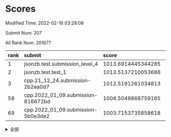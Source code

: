# Scores

Modified Time: 2022-02-16 03:28:08

Submit Num: 207

All Rank Num: 201677

| rank |               submit               |       score        |       sigma        | pk_num |
| :--- | :--------------------------------- | :----------------- | :----------------- | :----- |
| 1    | jsonzb.test.submission_level_4     | 1013.6914445344285 | 0.8274170581037068 | 3896   |
| 2    | jsonzb.test.test_1                 | 1013.5137210053686 | 0.8207360060450644 | 3894   |
| 3    | cpp.21_12_24.submission-2b2ea0d7   | 1012.5191261034813 | 0.7855758096674307 | 3897   |
| 58   | cpp.2022_01_09.submission-816672bd | 1004.5049868759165 | 0.7184536401768257 | 3900   |
| 69   | cpp.2022_01_09.submission-5b0e3de2 | 1003.7153735858618 | 0.7150572010321476 | 3900   |


<details>
<summary>全部</summary>

| rank |                 submit                 |       score        |       sigma        | pk_num |
| :--- | :------------------------------------- | :----------------- | :----------------- | :----- |
| 1    | jsonzb.test.submission_level_4         | 1013.6914445344285 | 0.8274170581037068 | 3896   |
| 2    | jsonzb.test.test_1                     | 1013.5137210053686 | 0.8207360060450644 | 3894   |
| 3    | cpp.21_12_24.submission-2b2ea0d7       | 1012.5191261034813 | 0.7855758096674307 | 3897   |
| 4    | gobigger.level_3.submission_level_3_1  | 1011.6881703631345 | 0.7643813003427211 | 3897   |
| 5    | gobigger.level_3.submission_level_3_5  | 1011.5368255480503 | 0.7784527056024102 | 3900   |
| 6    | gobigger.level_3.submission_level_3_30 | 1011.4417993420711 | 0.7859646345105272 | 3898   |
| 7    | gobigger.level_3.submission_level_3_23 | 1011.2163329272521 | 0.7759423777689224 | 3897   |
| 8    | gobigger.level_3.submission_level_3_45 | 1011.1155745911893 | 0.7826541399440143 | 3898   |
| 9    | gobigger.level_3.submission_level_3_16 | 1011.0995723451196 | 0.7709354562498537 | 3898   |
| 10   | gobigger.level_3.submission_level_3_10 | 1011.0110893312822 | 0.775210943681864  | 3899   |
| 11   | gobigger.level_3.submission_level_3_41 | 1010.9331725176177 | 0.7682753571105332 | 3892   |
| 12   | gobigger.level_3.submission_level_3_2  | 1010.8765995054458 | 0.7768521594865551 | 3900   |
| 13   | gobigger.level_3.submission_level_3_35 | 1010.8008914633516 | 0.7641641392502962 | 3897   |
| 14   | gobigger.level_3.submission_level_3_17 | 1010.7927143473067 | 0.7771105581983329 | 3898   |
| 15   | gobigger.level_3.submission_level_3_38 | 1010.7614865214132 | 0.7593741988174147 | 3898   |
| 16   | gobigger.level_3.submission_level_3_26 | 1010.718273575044  | 0.7680373633114908 | 3894   |
| 17   | gobigger.level_3.submission_level_3_24 | 1010.7179986458657 | 0.7573326376984909 | 3893   |
| 18   | gobigger.level_3.submission_level_3_48 | 1010.7073314562285 | 0.7719642213578625 | 3896   |
| 19   | gobigger.level_3.submission_level_3_31 | 1010.6320725852369 | 0.7558426294832539 | 3898   |
| 20   | gobigger.level_3.submission_level_3_4  | 1010.5663599238278 | 0.7621305716997491 | 3897   |
| 21   | gobigger.level_3.submission_level_3_42 | 1010.4699398929193 | 0.7399410073648202 | 3897   |
| 22   | gobigger.level_3.submission_level_3_7  | 1010.4532810838135 | 0.7636354820127509 | 3897   |
| 23   | gobigger.level_3.submission_level_3_3  | 1010.4530626567047 | 0.7592891573086691 | 3894   |
| 24   | gobigger.level_3.submission_level_3_39 | 1010.4409292626323 | 0.7405106779685127 | 3897   |
| 25   | gobigger.level_3.submission_level_3_20 | 1010.3375151096591 | 0.7764071855204692 | 3898   |
| 26   | gobigger.level_3.submission_level_3_18 | 1010.2977319464171 | 0.7412650621436951 | 3900   |
| 27   | gobigger.level_3.submission_level_3_29 | 1010.2749854755923 | 0.7645229216139262 | 3895   |
| 28   | gobigger.level_3.submission_level_3_9  | 1010.247204039726  | 0.7864372710140711 | 3893   |
| 29   | gobigger.level_3.submission_level_3_14 | 1010.0186888641646 | 0.7561702613844971 | 3901   |
| 30   | gobigger.level_3.submission_level_3_8  | 1009.9908058752075 | 0.7666008317122834 | 3900   |
| 31   | gobigger.level_3.submission_level_3_6  | 1009.9299221464555 | 0.757656754208688  | 3900   |
| 32   | gobigger.level_3.submission_level_3_49 | 1009.91253352773   | 0.7428528286009203 | 3899   |
| 33   | gobigger.level_3.submission_level_3_36 | 1009.8483575686278 | 0.7569163150302601 | 3897   |
| 34   | gobigger.level_3.submission_level_3_13 | 1009.8106907200931 | 0.7691812167870435 | 3899   |
| 35   | gobigger.level_3.submission_level_3_44 | 1009.7911069125707 | 0.7558278256589764 | 3896   |
| 36   | gobigger.level_3.submission_level_3_21 | 1009.6894085345364 | 0.7819885538939191 | 3898   |
| 37   | gobigger.level_3.submission_level_3_0  | 1009.6518875760963 | 0.7874830448740244 | 3894   |
| 38   | gobigger.level_3.submission_level_3_34 | 1009.5557238050375 | 0.7747786315135328 | 3896   |
| 39   | gobigger.level_3.submission_level_3_37 | 1009.5423832105    | 0.727689709358455  | 3900   |
| 40   | gobigger.level_3.submission_level_3_15 | 1009.3265758224873 | 0.7420332054995594 | 3901   |
| 41   | gobigger.level_3.submission_level_3_19 | 1009.2174984951795 | 0.7516022029067495 | 3898   |
| 42   | gobigger.level_3.submission_level_3_47 | 1009.2067785208031 | 0.7303151447161956 | 3899   |
| 43   | gobigger.level_3.submission_level_3_40 | 1009.0703998649682 | 0.7513762362569958 | 3897   |
| 44   | gobigger.level_3.submission_level_3_25 | 1009.0384273006358 | 0.753242116408372  | 3896   |
| 45   | gobigger.level_3.submission_level_3_32 | 1008.9756785716422 | 0.7842099574143329 | 3899   |
| 46   | gobigger.level_3.submission_level_3_28 | 1008.8724535427654 | 0.7504800469525212 | 3901   |
| 47   | gobigger.level_3.submission_level_3_46 | 1008.7932056114531 | 0.736229921690606  | 3901   |
| 48   | gobigger.level_3.submission_level_3_43 | 1008.6925752450371 | 0.7300518010173578 | 3898   |
| 49   | gobigger.level_3.submission_level_3_22 | 1008.6650637653521 | 0.7457546484254901 | 3895   |
| 50   | gobigger.level_3.submission_level_3_27 | 1008.6424419827615 | 0.755473116096376  | 3898   |
| 51   | gobigger.level_3.submission_level_3_11 | 1008.6039646113574 | 0.7488658104810672 | 3894   |
| 52   | gobigger.level_3.submission_level_3_12 | 1008.5533926623923 | 0.758570138171502  | 3900   |
| 53   | gobigger.level_3.submission_level_3_33 | 1007.6019315889296 | 0.7315472090395012 | 3895   |
| 54   | gobigger.level_1.submission_level_1_26 | 1005.4029026111997 | 0.7156542231186612 | 3900   |
| 55   | gobigger.level_1.submission_level_1_1  | 1004.6835388709969 | 0.7084140405341454 | 3895   |
| 56   | gobigger.level_1.submission_level_1_30 | 1004.644267748729  | 0.7148089151013626 | 3897   |
| 57   | gobigger.level_1.submission_level_1_35 | 1004.6261406627527 | 0.7154020126192158 | 3894   |
| 58   | cpp.2022_01_09.submission-816672bd     | 1004.5049868759165 | 0.7184536401768257 | 3900   |
| 59   | gobigger.level_1.submission_level_1_24 | 1004.4963950472448 | 0.725006857773944  | 3899   |
| 60   | gobigger.level_1.submission_level_1_4  | 1004.1369417618492 | 0.7229014619846882 | 3902   |
| 61   | gobigger.level_1.submission_level_1_49 | 1004.0406634725762 | 0.7123694896989038 | 3895   |
| 62   | gobigger.level_1.submission_level_1_44 | 1003.9875846263986 | 0.7200567895819632 | 3898   |
| 63   | gobigger.level_1.submission_level_1_13 | 1003.8742808520833 | 0.7278081429351181 | 3894   |
| 64   | gobigger.level_1.submission_level_1_12 | 1003.8625142563835 | 0.720259845032458  | 3895   |
| 65   | gobigger.level_1.submission_level_1_22 | 1003.8434904156308 | 0.7198749987154833 | 3896   |
| 66   | gobigger.level_1.submission_level_1_40 | 1003.7951659099756 | 0.7219971867390051 | 3900   |
| 67   | gobigger.level_1.submission_level_1_6  | 1003.7649440463279 | 0.7155038255602552 | 3900   |
| 68   | gobigger.level_1.submission_level_1_37 | 1003.7574608025454 | 0.7182375067745074 | 3893   |
| 69   | cpp.2022_01_09.submission-5b0e3de2     | 1003.7153735858618 | 0.7150572010321476 | 3900   |
| 70   | gobigger.level_1.submission_level_1_33 | 1003.6242862551671 | 0.721207109422191  | 3896   |
| 71   | gobigger.level_1.submission_level_1_43 | 1003.6059799576857 | 0.7167248920245116 | 3897   |
| 72   | gobigger.level_1.submission_level_1_34 | 1003.6014900845232 | 0.7143703035406624 | 3891   |
| 73   | gobigger.level_1.submission_level_1_36 | 1003.5822004573927 | 0.724467928703824  | 3891   |
| 74   | gobigger.level_1.submission_level_1_47 | 1003.5407196530174 | 0.7232640705201581 | 3898   |
| 75   | gobigger.level_1.submission_level_1_20 | 1003.4483588758104 | 0.7113280810767734 | 3895   |
| 76   | gobigger.level_1.submission_level_1_17 | 1003.4439253694472 | 0.7041109114576989 | 3897   |
| 77   | gobigger.level_1.submission_level_1_45 | 1003.4347400873322 | 0.7047698630176485 | 3898   |
| 78   | gobigger.level_1.submission_level_1_10 | 1003.389227743892  | 0.7250207226621269 | 3897   |
| 79   | gobigger.level_1.submission_level_1_2  | 1003.3651943728494 | 0.7191620157111279 | 3900   |
| 80   | gobigger.level_1.submission_level_1_46 | 1003.3380325992598 | 0.7200328423173423 | 3902   |
| 81   | gobigger.level_1.submission_level_1_16 | 1003.1824528586756 | 0.7335781908914385 | 3899   |
| 82   | gobigger.level_1.submission_level_1_23 | 1003.165734939253  | 0.7127761232337109 | 3899   |
| 83   | gobigger.level_1.submission_level_1_21 | 1003.1356047464516 | 0.7193173114201906 | 3894   |
| 84   | gobigger.level_1.submission_level_1_11 | 1003.0659575975777 | 0.720543352558582  | 3896   |
| 85   | gobigger.level_1.submission_level_1_18 | 1002.9852738422906 | 0.7152193800493197 | 3895   |
| 86   | gobigger.level_1.submission_level_1_0  | 1002.9362809415926 | 0.7124201983447008 | 3894   |
| 87   | gobigger.level_1.submission_level_1_48 | 1002.9183020225507 | 0.7205811934827072 | 3895   |
| 88   | gobigger.level_1.submission_level_1_31 | 1002.888243004123  | 0.712977702951972  | 3900   |
| 89   | gobigger.level_1.submission_level_1_28 | 1002.8249900168317 | 0.7174831356655533 | 3901   |
| 90   | gobigger.level_1.submission_level_1_9  | 1002.818067445693  | 0.7137576290689206 | 3896   |
| 91   | gobigger.level_1.submission_level_1_5  | 1002.7874485092641 | 0.7162449691861351 | 3896   |
| 92   | gobigger.level_1.submission_level_1_8  | 1002.6549942495024 | 0.7132118590364913 | 3896   |
| 93   | gobigger.level_1.submission_level_1_3  | 1002.5933240841873 | 0.7038334455629479 | 3901   |
| 94   | gobigger.level_1.submission_level_1_15 | 1002.5740247638945 | 0.7116717564462661 | 3896   |
| 95   | gobigger.level_1.submission_level_1_14 | 1002.5606961529695 | 0.7018792078996678 | 3901   |
| 96   | gobigger.level_1.submission_level_1_41 | 1002.5242930391723 | 0.7191059387925024 | 3896   |
| 97   | gobigger.level_1.submission_level_1_7  | 1002.3916060980041 | 0.7110066404546576 | 3896   |
| 98   | gobigger.level_1.submission_level_1_25 | 1002.3231926679122 | 0.7023576024584643 | 3897   |
| 99   | gobigger.level_1.submission_level_1_29 | 1002.2918789223945 | 0.7144362766111801 | 3901   |
| 100  | gobigger.level_1.submission_level_1_27 | 1002.2610580316754 | 0.7189755029606143 | 3900   |
| 101  | gobigger.level_1.submission_level_1_32 | 1002.2170720576663 | 0.716728861448366  | 3896   |
| 102  | gobigger.level_1.submission_level_1_19 | 1002.2149909597831 | 0.7200991048343169 | 3896   |
| 103  | gobigger.level_1.submission_level_1_39 | 1002.1559170747702 | 0.7143372212094318 | 3899   |
| 104  | gobigger.level_1.submission_level_1_42 | 1001.7103773601882 | 0.7215490973469384 | 3897   |
| 105  | gobigger.level_1.submission_level_1_38 | 1001.5104228690319 | 0.7046605452812891 | 3896   |
| 106  | gobigger.random.submission_random_25   | 997.3160386528177  | 0.7025808664153548 | 3898   |
| 107  | gobigger.random.submission_random_29   | 997.1027118879372  | 0.7051081637522937 | 3898   |
| 108  | gobigger.random.submission_random_44   | 996.9590433809053  | 0.7008386616342935 | 3898   |
| 109  | gobigger.random.submission_random_33   | 996.9153070505376  | 0.7101219582050752 | 3895   |
| 110  | gobigger.random.submission_random_39   | 996.8571301981744  | 0.7135549568307451 | 3895   |
| 111  | gobigger.random.submission_random_37   | 996.8486436966884  | 0.7212267524786744 | 3898   |
| 112  | gobigger.random.submission_random_48   | 996.7549453372725  | 0.7061447152971926 | 3899   |
| 113  | gobigger.random.submission_random_43   | 996.7241380364865  | 0.715544809079227  | 3896   |
| 114  | gobigger.random.submission_random_28   | 996.5387487496018  | 0.7134196651352247 | 3898   |
| 115  | gobigger.random.submission_random_14   | 996.4759769309316  | 0.7079110537284719 | 3902   |
| 116  | gobigger.random.submission_random_47   | 996.4641220712888  | 0.7114197009780591 | 3893   |
| 117  | gobigger.random.submission_random_17   | 996.4182352874872  | 0.71000302608398   | 3899   |
| 118  | gobigger.random.submission_random_2    | 996.4000638156049  | 0.7205533376134673 | 3897   |
| 119  | gobigger.random.submission_random_7    | 996.3443896809869  | 0.7213816022066072 | 3901   |
| 120  | gobigger.random.submission_random_21   | 996.3166720577109  | 0.7185350281644609 | 3896   |
| 121  | gobigger.random.submission_random_38   | 996.2868935340153  | 0.6983534262753226 | 3900   |
| 122  | gobigger.random.submission_random_41   | 996.1937475744968  | 0.7173963886881923 | 3899   |
| 123  | gobigger.random.submission_random_0    | 996.171638842713   | 0.713138866358586  | 3890   |
| 124  | gobigger.random.submission_random_15   | 996.154643678442   | 0.708892237938924  | 3900   |
| 125  | gobigger.random.submission_random_8    | 996.1354662487958  | 0.7090783116490307 | 3894   |
| 126  | gobigger.random.submission_random_5    | 996.0963965685529  | 0.7025953760317191 | 3895   |
| 127  | gobigger.random.submission_random_16   | 996.0787494629914  | 0.7032892656569876 | 3897   |
| 128  | gobigger.random.submission_random_3    | 996.0567505825182  | 0.7278979522011503 | 3902   |
| 129  | gobigger.random.submission_random_11   | 996.0511275336289  | 0.7151710089118837 | 3896   |
| 130  | gobigger.random.submission_random_23   | 996.0357300855256  | 0.7122455453648577 | 3892   |
| 131  | gobigger.random.submission_random_10   | 995.9515028394742  | 0.7042038759373921 | 3900   |
| 132  | gobigger.random.submission_random_42   | 995.9287086166123  | 0.7118653339761647 | 3895   |
| 133  | gobigger.random.submission_random_49   | 995.9201166113579  | 0.713273039549268  | 3894   |
| 134  | gobigger.random.submission_random_4    | 995.8714122588988  | 0.7143735282611113 | 3896   |
| 135  | gobigger.random.submission_random_34   | 995.7926516437543  | 0.7382902701030414 | 3901   |
| 136  | gobigger.random.submission_random_32   | 995.7779508880349  | 0.7015069712183087 | 3898   |
| 137  | gobigger.random.submission_random_1    | 995.7549812455959  | 0.7285908352321727 | 3896   |
| 138  | gobigger.random.submission_random_26   | 995.7502312896797  | 0.7223365339582047 | 3902   |
| 139  | gobigger.random.submission_random_30   | 995.7387062433016  | 0.7134520661807618 | 3896   |
| 140  | gobigger.random.submission_random_24   | 995.5862659827457  | 0.7119824083415861 | 3900   |
| 141  | gobigger.random.submission_random_36   | 995.510522374629   | 0.7193088132201514 | 3889   |
| 142  | gobigger.random.submission_random_27   | 995.5071312558644  | 0.6972361877343924 | 3900   |
| 143  | gobigger.random.submission_random_40   | 995.487424616158   | 0.7066660599406641 | 3896   |
| 144  | gobigger.random.submission_random_18   | 995.4328569310103  | 0.7204799954709381 | 3896   |
| 145  | gobigger.random.submission_random_13   | 995.4253775667527  | 0.7091391318485604 | 3899   |
| 146  | gobigger.random.submission_random_46   | 995.4113681838597  | 0.723825650854766  | 3898   |
| 147  | gobigger.random.submission_random_6    | 995.3791883988536  | 0.7023002286682886 | 3898   |
| 148  | gobigger.random.submission_random_12   | 995.354573793707   | 0.7183840370748684 | 3896   |
| 149  | gobigger.random.submission_random_19   | 995.3390239342103  | 0.7083121500996898 | 3899   |
| 150  | gobigger.random.submission_random_45   | 995.2635491306016  | 0.7143701260954991 | 3897   |
| 151  | gobigger.random.submission_random_9    | 995.2504296885228  | 0.7033423605004324 | 3897   |
| 152  | gobigger.random.submission_random_20   | 995.2272896467822  | 0.7020226932507033 | 3894   |
| 153  | gobigger.random.submission_random_35   | 995.0615220385897  | 0.71302474532002   | 3892   |
| 154  | gobigger.random.submission_random_22   | 994.9370729119388  | 0.7245473564999292 | 3899   |
| 155  | gobigger.random.submission_random_31   | 994.7221425441764  | 0.6982303200364808 | 3894   |
| 156  | gobigger.level_2.submission_level_2_27 | 994.1291787628924  | 0.734141644249297  | 3896   |
| 157  | gobigger.level_2.submission_level_2_39 | 994.0562652470451  | 0.7240686282685841 | 3895   |
| 158  | gobigger.level_2.submission_level_2_26 | 993.8139074116774  | 0.7318085219720438 | 3898   |
| 159  | gobigger.level_2.submission_level_2_23 | 993.7330748852173  | 0.7257822970554096 | 3898   |
| 160  | gobigger.level_2.submission_level_2_2  | 993.5223337620246  | 0.7452020685967515 | 3895   |
| 161  | gobigger.level_2.submission_level_2_31 | 993.2687283205502  | 0.7178409909958785 | 3897   |
| 162  | gobigger.level_2.submission_level_2_21 | 993.1915447214805  | 0.7458977355520484 | 3896   |
| 163  | gobigger.level_2.submission_level_2_4  | 993.1419305508692  | 0.7305635726806009 | 3893   |
| 164  | gobigger.level_2.submission_level_2_1  | 993.0644002021035  | 0.7307187306516677 | 3895   |
| 165  | gobigger.level_2.submission_level_2_16 | 993.0419147558443  | 0.7272757958051085 | 3899   |
| 166  | gobigger.level_2.submission_level_2_9  | 993.0271854926068  | 0.7280946897191173 | 3898   |
| 167  | gobigger.level_2.submission_level_2_29 | 993.0039365596986  | 0.7441218352065452 | 3899   |
| 168  | gobigger.level_2.submission_level_2_34 | 992.9626849933856  | 0.7294637254094365 | 3899   |
| 169  | gobigger.level_2.submission_level_2_37 | 992.8788770484903  | 0.7371187629355483 | 3896   |
| 170  | gobigger.level_2.submission_level_2_45 | 992.8524139435006  | 0.732895262914087  | 3895   |
| 171  | gobigger.level_2.submission_level_2_22 | 992.7534532895365  | 0.7410481606346863 | 3898   |
| 172  | gobigger.level_2.submission_level_2_30 | 992.7043828309179  | 0.7321037772832416 | 3895   |
| 173  | gobigger.level_2.submission_level_2_36 | 992.6954846199025  | 0.7499990582067503 | 3899   |
| 174  | gobigger.level_2.submission_level_2_10 | 992.6877203348653  | 0.754913760213357  | 3894   |
| 175  | gobigger.level_2.submission_level_2_6  | 992.6628789435711  | 0.7402748411087218 | 3897   |
| 176  | gobigger.level_2.submission_level_2_24 | 992.3920194754506  | 0.7385912760657638 | 3894   |
| 177  | gobigger.level_2.submission_level_2_18 | 992.1283527922931  | 0.7219061005272093 | 3893   |
| 178  | gobigger.level_2.submission_level_2_33 | 992.0795532588329  | 0.738559972410925  | 3898   |
| 179  | gobigger.level_2.submission_level_2_8  | 992.0403536805865  | 0.733691694118053  | 3896   |
| 180  | gobigger.level_2.submission_level_2_44 | 992.0038220320506  | 0.7563452495171055 | 3901   |
| 181  | gobigger.level_2.submission_level_2_5  | 991.8429343906657  | 0.7467412298229451 | 3902   |
| 182  | gobigger.level_2.submission_level_2_41 | 991.8190712862814  | 0.770989215818806  | 3899   |
| 183  | gobigger.level_2.submission_level_2_40 | 991.8064135650872  | 0.7303810526110763 | 3896   |
| 184  | gobigger.level_2.submission_level_2_49 | 991.7294115494582  | 0.7366090538232951 | 3899   |
| 185  | gobigger.level_2.submission_level_2_7  | 991.7136139532507  | 0.7425368714828505 | 3896   |
| 186  | gobigger.level_2.submission_level_2_15 | 991.6134627485743  | 0.7388940843776725 | 3895   |
| 187  | gobigger.level_2.submission_level_2_46 | 991.5366958452023  | 0.7711673173353261 | 3900   |
| 188  | gobigger.level_2.submission_level_2_19 | 991.4370063783055  | 0.7445601101041245 | 3902   |
| 189  | gobigger.level_2.submission_level_2_43 | 991.4165195572825  | 0.7578254128330864 | 3899   |
| 190  | gobigger.level_2.submission_level_2_11 | 991.3949038132445  | 0.7597905884551365 | 3899   |
| 191  | gobigger.level_2.submission_level_2_32 | 991.2389729503304  | 0.7753333949405679 | 3895   |
| 192  | gobigger.level_2.submission_level_2_42 | 991.2240879241873  | 0.775005953729405  | 3901   |
| 193  | gobigger.level_2.submission_level_2_38 | 991.1822323985843  | 0.7491293742631707 | 3899   |
| 194  | gobigger.level_2.submission_level_2_35 | 991.122665872161   | 0.7591657281942084 | 3904   |
| 195  | gobigger.level_2.submission_level_2_28 | 991.1090174535569  | 0.74562224803112   | 3895   |
| 196  | gobigger.level_2.submission_level_2_13 | 990.925663985355   | 0.7570236045345848 | 3897   |
| 197  | gobigger.level_2.submission_level_2_17 | 990.8021268980791  | 0.7655162051911859 | 3901   |
| 198  | gobigger.level_2.submission_level_2_25 | 990.739437198391   | 0.7487389131227844 | 3893   |
| 199  | gobigger.level_2.submission_level_2_47 | 990.6927241833132  | 0.7566336866486099 | 3892   |
| 200  | gobigger.level_2.submission_level_2_12 | 990.5755916845045  | 0.7410660486601112 | 3896   |
| 201  | gobigger.level_2.submission_level_2_20 | 990.458633180485   | 0.7476608784586227 | 3894   |
| 202  | gobigger.level_2.submission_level_2_48 | 990.4572545538342  | 0.7693704912904056 | 3900   |
| 203  | gobigger.level_2.submission_level_2_3  | 990.3520429193019  | 0.7612097242396912 | 3900   |
| 204  | gobigger.level_2.submission_level_2_0  | 990.2843394428563  | 0.7658161035605681 | 3893   |
| 205  | gobigger.level_2.submission_level_2_14 | 989.5387251270889  | 0.7471338170211544 | 3899   |
| 206  | gobigger.none.submission_none_1        | 978.7801794040305  | 1.2404664894756352 | 3894   |
| 207  | gobigger.none.submission_none_0        | 976.1619807148718  | 1.4665532376024226 | 3894   |

</details>
